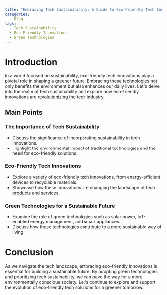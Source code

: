 ```yaml
---
title: "Embracing Tech Sustainability: A Guide to Eco-Friendly Tech Innovations"
categories:
  - Blog
tags:
  - Tech Sustainability
  - Eco-Friendly Innovations
  - Green Technologies
---
```


# Introduction
In a world focused on sustainability, eco-friendly tech innovations play a pivotal role in shaping a greener future. Embracing these technologies not only benefits the environment but also enhances our daily lives. Let's delve into the realm of tech sustainability and explore how eco-friendly innovations are revolutionizing the tech industry.

## Main Points
### The Importance of Tech Sustainability
- Discuss the significance of incorporating sustainability in tech innovations.
- Highlight the environmental impact of traditional technologies and the need for eco-friendly solutions.

### Eco-Friendly Tech Innovations
- Explore a variety of eco-friendly tech innovations, from energy-efficient devices to recyclable materials.
- Showcase how these innovations are changing the landscape of tech products and services.

### Green Technologies for a Sustainable Future
- Examine the role of green technologies such as solar power, IoT-enabled energy management, and smart appliances.
- Discuss how these technologies contribute to a more sustainable way of living.

# Conclusion
As we navigate the tech landscape, embracing eco-friendly innovations is essential for building a sustainable future. By adopting green technologies and prioritizing tech sustainability, we can pave the way for a more environmentally conscious society. Let's continue to explore and support the evolution of eco-friendly tech solutions for a greener tomorrow.